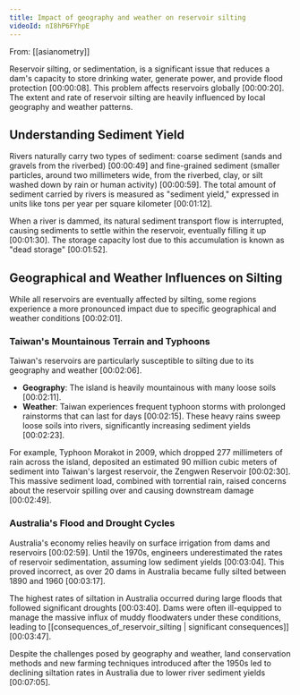 ```yaml
---
title: Impact of geography and weather on reservoir silting
videoId: nI8hP6FYhpE
---
```


From: [[asianometry]] <br/> 

Reservoir silting, or sedimentation, is a significant issue that reduces a dam's capacity to store drinking water, generate power, and provide flood protection <a class="yt-timestamp" data-t="00:00:08">[00:00:08]</a>. This problem affects reservoirs globally <a class="yt-timestamp" data-t="00:00:20">[00:00:20]</a>. The extent and rate of reservoir silting are heavily influenced by local geography and weather patterns.

## Understanding Sediment Yield

Rivers naturally carry two types of sediment: coarse sediment (sands and gravels from the riverbed) <a class="yt-timestamp" data-t="00:00:49">[00:00:49]</a> and fine-grained sediment (smaller particles, around two millimeters wide, from the riverbed, clay, or silt washed down by rain or human activity) <a class="yt-timestamp" data-t="00:00:59">[00:00:59]</a>. The total amount of sediment carried by rivers is measured as "sediment yield," expressed in units like tons per year per square kilometer <a class="yt-timestamp" data-t="00:01:12">[00:01:12]</a>.

When a river is dammed, its natural sediment transport flow is interrupted, causing sediments to settle within the reservoir, eventually filling it up <a class="yt-timestamp" data-t="00:01:30">[00:01:30]</a>. The storage capacity lost due to this accumulation is known as "dead storage" <a class="yt-timestamp" data-t="00:01:52">[00:01:52]</a>.

## Geographical and Weather Influences on Silting

While all reservoirs are eventually affected by silting, some regions experience a more pronounced impact due to specific geographical and weather conditions <a class="yt-timestamp" data-t="00:02:01">[00:02:01]</a>.

### Taiwan's Mountainous Terrain and Typhoons

Taiwan's reservoirs are particularly susceptible to silting due to its geography and weather <a class="yt-timestamp" data-t="00:02:06">[00:02:06]</a>.
*   **Geography**: The island is heavily mountainous with many loose soils <a class="yt-timestamp" data-t="00:02:11">[00:02:11]</a>.
*   **Weather**: Taiwan experiences frequent typhoon storms with prolonged rainstorms that can last for days <a class="yt-timestamp" data-t="00:02:15">[00:02:15]</a>. These heavy rains sweep loose soils into rivers, significantly increasing sediment yields <a class="yt-timestamp" data-t="00:02:23">[00:02:23]</a>.

For example, Typhoon Morakot in 2009, which dropped 277 millimeters of rain across the island, deposited an estimated 90 million cubic meters of sediment into Taiwan's largest reservoir, the Zengwen Reservoir <a class="yt-timestamp" data-t="00:02:30">[00:02:30]</a>. This massive sediment load, combined with torrential rain, raised concerns about the reservoir spilling over and causing downstream damage <a class="yt-timestamp" data-t="00:02:49">[00:02:49]</a>.

### Australia's Flood and Drought Cycles

Australia's economy relies heavily on surface irrigation from dams and reservoirs <a class="yt-timestamp" data-t="00:02:59">[00:02:59]</a>. Until the 1970s, engineers underestimated the rates of reservoir sedimentation, assuming low sediment yields <a class="yt-timestamp" data-t="00:03:04">[00:03:04]</a>. This proved incorrect, as over 20 dams in Australia became fully silted between 1890 and 1960 <a class="yt-timestamp" data-t="00:03:17">[00:03:17]</a>.

The highest rates of siltation in Australia occurred during large floods that followed significant droughts <a class="yt-timestamp" data-t="00:03:40">[00:03:40]</a>. Dams were often ill-equipped to manage the massive influx of muddy floodwaters under these conditions, leading to [[consequences_of_reservoir_silting | significant consequences]] <a class="yt-timestamp" data-t="00:03:47">[00:03:47]</a>.

Despite the challenges posed by geography and weather, land conservation methods and new farming techniques introduced after the 1950s led to declining siltation rates in Australia due to lower river sediment yields <a class="yt-timestamp" data-t="00:07:05">[00:07:05]</a>.